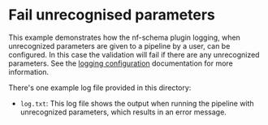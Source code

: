 # Fail unrecognised parameters

This example demonstrates how the nf-schema plugin logging, when unrecognized parameters are given to a pipeline by a user, can be configured. In this case the validation will fail if there are any unrecognized parameters.
See the [logging configuration](https://nextflow-io.github.io/nf-schema/latest/configuration/configuration/#logging) documentation for more information.

There's one example log file provided in this directory:
- `log.txt`: This log file shows the output when running the pipeline with unrecognized parameters, which results in an error message.
